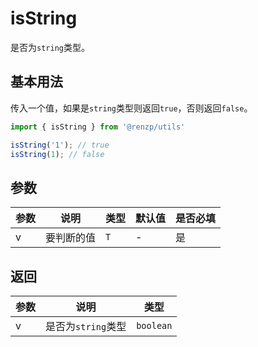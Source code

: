 # isString

是否为`string`类型。

## 基本用法

传入一个值，如果是`string`类型则返回`true`，否则返回`false`。

```ts
import { isString } from '@renzp/utils'

isString('1'); // true
isString(1); // false
```

## 参数

| 参数 | 说明       | 类型 | 默认值 | 是否必填 |
| ---- | ---------- | ---- | ------ | -------- |
| v    | 要判断的值 | `T`  | -      | 是       |

## 返回

| 参数 | 说明               | 类型      |
| ---- | ------------------ | --------- |
| v    | 是否为`string`类型 | `boolean` |
